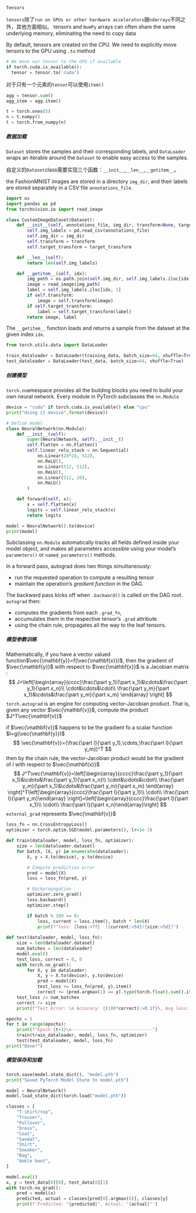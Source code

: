 `Tensors`

`tensors`除了`run on GPUs or other hardware accelerators`跟`ndarrays`不同之外，其他方面相似。 tensors and `NumPy` arrays can often share the same underlying memory, eliminating the need to copy data

By default, tensors are created on the CPU. We need to explicitly move tensors to the GPU using `.to` method 

```python
# We move our tensor to the GPU if available
if torch.cuda.is_available():
  tensor = tensor.to('cuda')
```

对于只有一个元素的`tensor`可以使用`item()`

```python
agg = tensor.sum()
agg_item = agg.item()
```

```python
t = torch.ones(5)
n = t.numpy()
t = torch.from_numpy(n)
```

##### 数据加载

`Dataset` stores the samples and their corresponding labels, and `DataLoader` wraps an iterable around the `Dataset` to enable easy access to the samples.

自定义的`Dataset`class需要实现三个函数：`__init__`,`__len__`,`__getitem__`。

the FashionMNIST images are stored in a directory `img_dir`, and their labels are stored separately in a CSV file `annotations_file`.

```python
import os
import pandas as pd
from torchvision.io import read_image

class CustomImageDataset(Dataset):
    def __init__(self, annotations_file, img_dir, transform=None, target_transform=None):
        self.img_labels = pd.read_csv(annotations_file)
        self.img_dir = img_dir
        self.transform = transform
        self.target_transform = target_transform

    def __len__(self):
        return len(self.img_labels)

    def __getitem__(self, idx):
        img_path = os.path.join(self.img_dir, self.img_labels.iloc[idx, 0])
        image = read_image(img_path)
        label = self.img_labels.iloc[idx, 1]
        if self.transform:
            image = self.transform(image)
        if self.target_transform:
            label = self.target_transform(label)
        return image, label
```

The `__getitem__` function loads and returns a sample from the dataset at the given index `idx`.

```python
from torch.utils.data import DataLoader

train_dataloader = DataLoader(training_data, batch_size=64, shuffle=True)
test_dataloader = DataLoader(test_data, batch_size=64, shuffle=True)
```

##### 创建模型

`torch.nn`amespace provides all the building blocks you need to build your own neural network. Every module in PyTorch subclasses the `nn.Module`

```python
device = "cuda" if torch.cuda.is_available() else "cpu"
print("Using {} device".format(device))

# Define model
class NeuralNetwork(nn.Module):
    def __init__(self):
        super(NeuralNetwork, self).__init__()
        self.flatten = nn.Flatten()
        self.linear_relu_stack = nn.Sequential(
            nn.Linear(28*28, 512),
            nn.ReLU(),
            nn.Linear(512, 512),
            nn.ReLU(),
            nn.Linear(512, 10),
            nn.ReLU()
        )

    def forward(self, x):
        x = self.flatten(x)
        logits = self.linear_relu_stack(x)
        return logits

model = NeuralNetwork().to(device)
print(model)
```

Subclassing `nn.Module` automatically tracks all fields defined inside your model object, and makes all parameters accessible using your model’s `parameters()` or `named_parameters()` methods.

In a forward pass, autograd does two things simultaneously:

- run the requested operation to compute a resulting tensor
- maintain the operation’s *gradient function* in the DAG.

The backward pass kicks off when `.backward()` is called on the DAG root. `autograd` then:

- computes the gradients from each `.grad_fn`,
- accumulates them in the respective tensor’s `.grad` attribute
- using the chain rule, propagates all the way to the leaf tensors.

##### 模型参数训练

Mathematically, if you have a vector valued function$\vec{\mathbf{y}}=f(\vec{\mathbf{x}})$, then the gradient of  $\vec{\mathbf{y}}$ with respect to $\vec{\mathbf{x}}$​ is a Jacobian matrix :
$$
J=\left[\begin{array}{cccc}\frac{\part y_1}{\part x_1}&\cdots&\frac{\part y_1}{\part x_n}\\
\cdot&\cdots&\cdot\\
\frac{\part y_m}{\part x_1}&\cdots&\frac{\part y_m}{\part x_m}
\end{array}
\right]
$$
`torch.autograd` is an engine for computing vector-Jacobian product. That is, given any vector $\vec{\mathbf{v}}$, compute the product $J^T\vec{\mathbf{v}}$

if $\vec{\mathbf{v}}$ happens to be the gradient fo a scalar function $l=g(\vec{\mathbf{y}})$
$$
\vec{\mathbf{v}}=(\frac{\part l}{\part y_1},\cdots,\frac{\part l}{\part y_m})^T
$$
then by the chain rule, the vector-Jacobian product would be the gradient of $l$ with respect to $\vec{\mathbf{x}}$
$$
J^T\vec{\mathbf{v}}=\left[\begin{array}{cccc}\frac{\part y_1}{\part x_1}&\cdots&\frac{\part y_1}{\part x_n}\\
\cdot&\cdots&\cdot\\
\frac{\part y_m}{\part x_1}&\cdots&\frac{\part y_m}{\part x_m}
\end{array}
\right]^T\left[\begin{array}{cccc}\frac{\part l}{\part y_1}\\
\cdot\\
\frac{\part l}{\part y_m}\end{array}
\right]=\left[\begin{array}{cccc}\frac{\part l}{\part x_1}\\
\cdot\\
\frac{\part l}{\part x_n}\end{array}\right]
$$
`external_grad` represents $\vec{\mathbf{v}}$

```python
loss_fn = nn.CrossEntropyLoss()
optimizer = torch.optim.SGD(model.parameters(), lr=1e-3)

def train(dataloader, model, loss_fn, optimizer):
    size = len(dataloader.dataset)
    for batch, (X, y) in enumerate(dataloader):
        X, y = X.to(device), y.to(device)

        # Compute prediction error
        pred = model(X)
        loss = loss_fn(pred, y)

        # Backpropagation
        optimizer.zero_grad()
        loss.backward()
        optimizer.step()

        if batch % 100 == 0:
            loss, current = loss.item(), batch * len(X)
            print(f"loss: {loss:>7f}  [{current:>5d}/{size:>5d}]")
            
def test(dataloader, model, loss_fn):
    size = len(dataloader.dataset)
    num_batches = len(dataloader)
    model.eval()
    test_loss, correct = 0, 0
    with torch.no_grad():
        for X, y in dataloader:
            X, y = X.to(device), y.to(device)
            pred = model(X)
            test_loss += loss_fn(pred, y).item()
            correct += (pred.argmax(1) == y).type(torch.float).sum().item()
    test_loss /= num_batches
    correct /= size
    print(f"Test Error: \n Accuracy: {(100*correct):>0.1f}%, Avg loss: {test_loss:>8f} \n")
```

```python
epochs = 5
for t in range(epochs):
    print(f"Epoch {t+1}\n-------------------------------")
    train(train_dataloader, model, loss_fn, optimizer)
    test(test_dataloader, model, loss_fn)
print("Done!")
```

##### 模型保存和加载

```python
torch.save(model.state_dict(), "model.pth")
print("Saved PyTorch Model State to model.pth")
```

```python
model = NeuralNetwork()
model.load_state_dict(torch.load("model.pth"))

classes = [
    "T-shirt/top",
    "Trouser",
    "Pullover",
    "Dress",
    "Coat",
    "Sandal",
    "Shirt",
    "Sneaker",
    "Bag",
    "Ankle boot",
]

model.eval()
x, y = test_data[0][0], test_data[0][1]
with torch.no_grad():
    pred = model(x)
    predicted, actual = classes[pred[0].argmax(0)], classes[y]
    print(f'Predicted: "{predicted}", Actual: "{actual}"')
```

